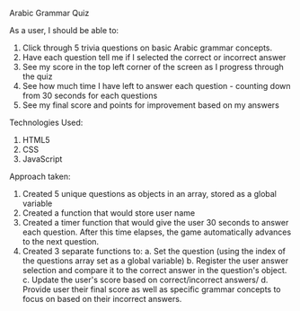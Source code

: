 Arabic Grammar Quiz

As a user, I should be able to:
1. Click through 5 trivia questions on basic Arabic grammar concepts.
2. Have each question tell me if I selected the correct or incorrect answer
3. See my score in the top left corner of the screen as I progress through the quiz
5. See how much time I have left to answer each question - counting down from 30 seconds for each questions
6. See my final score and points for improvement based on my answers

Technologies Used:

1. HTML5
2. CSS
3. JavaScript


Approach taken:

1. Created 5 unique questions as objects in an array, stored as a global variable
2. Created a function that would store user name
3. Created a timer function that would give the user 30 seconds to answer each question. After this time elapses, the game automatically advances to the next question.
4. Created 3 separate functions to:
	a. Set the question (using the index of the questions array set as a global variable)
	b. Register the user answer selection and compare it to the correct answer in the question's object.
	c. Update the user's score based on correct/incorrect answers/
	d. Provide user their final score as well as specific grammar concepts to focus on based on their incorrect answers.
